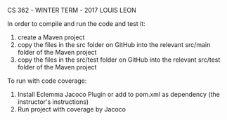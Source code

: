 CS 362 - WINTER TERM - 2017
LOUIS LEON

In order to compile and run the code and test it: 
1. create a Maven project 
2. copy the files in the src folder on GitHub into the relevant src/main folder of the Maven project 
3. copy the files in the src/test folder on GitHub into the 
relevant src/test folder of the Maven project

To run with code coverage: 
1. Install Eclemma Jacoco Plugin or add to pom.xml as dependency (the instructor's instructions)
2. Run project with coverage by Jacoco

